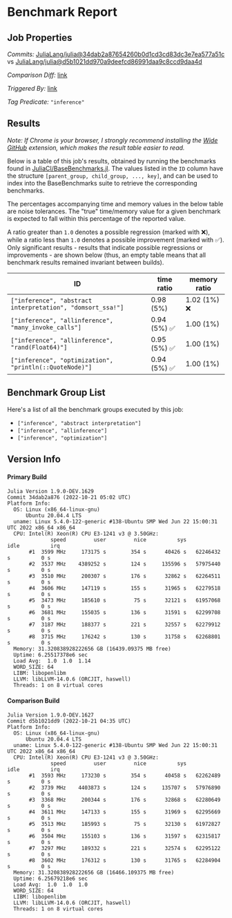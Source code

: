 # Benchmark Report

## Job Properties

*Commits:* [JuliaLang/julia@34dab2a87654260b0d1cd3cd83dc3e7ea577a51c](https://github.com/JuliaLang/julia/commit/34dab2a87654260b0d1cd3cd83dc3e7ea577a51c) vs [JuliaLang/julia@d5b1021dd970a9deefcd86991daa9c8ccd9daa4d](https://github.com/JuliaLang/julia/commit/d5b1021dd970a9deefcd86991daa9c8ccd9daa4d)

*Comparison Diff:* [link](https://github.com/JuliaLang/julia/compare/d5b1021dd970a9deefcd86991daa9c8ccd9daa4d..34dab2a87654260b0d1cd3cd83dc3e7ea577a51c)

*Triggered By:* [link](https://github.com/JuliaLang/julia/pull/47266)

*Tag Predicate:* `"inference"`

## Results

*Note: If Chrome is your browser, I strongly recommend installing the [Wide GitHub](https://chrome.google.com/webstore/detail/wide-github/kaalofacklcidaampbokdplbklpeldpj?hl=en)
extension, which makes the result table easier to read.*

Below is a table of this job's results, obtained by running the benchmarks found in
[JuliaCI/BaseBenchmarks.jl](https://github.com/JuliaCI/BaseBenchmarks.jl). The values
listed in the `ID` column have the structure `[parent_group, child_group, ..., key]`,
and can be used to index into the BaseBenchmarks suite to retrieve the corresponding
benchmarks.

The percentages accompanying time and memory values in the below table are noise tolerances. The "true"
time/memory value for a given benchmark is expected to fall within this percentage of the reported value.

A ratio greater than `1.0` denotes a possible regression (marked with :x:), while a ratio less
than `1.0` denotes a possible improvement (marked with :white_check_mark:). Only significant results - results
that indicate possible regressions or improvements - are shown below (thus, an empty table means that all
benchmark results remained invariant between builds).

| ID | time ratio | memory ratio |
|----|------------|--------------|
| `["inference", "abstract interpretation", "domsort_ssa!"]` | 0.98 (5%)  | 1.02 (1%) :x: |
| `["inference", "allinference", "many_invoke_calls"]` | 0.94 (5%) :white_check_mark: | 1.00 (1%)  |
| `["inference", "allinference", "rand(Float64)"]` | 0.95 (5%) :white_check_mark: | 1.00 (1%)  |
| `["inference", "optimization", "println(::QuoteNode)"]` | 0.94 (5%) :white_check_mark: | 1.00 (1%)  |

## Benchmark Group List

Here's a list of all the benchmark groups executed by this job:

- `["inference", "abstract interpretation"]`
- `["inference", "allinference"]`
- `["inference", "optimization"]`

## Version Info

#### Primary Build

```
Julia Version 1.9.0-DEV.1629
Commit 34dab2a876 (2022-10-21 05:02 UTC)
Platform Info:
  OS: Linux (x86_64-linux-gnu)
      Ubuntu 20.04.4 LTS
  uname: Linux 5.4.0-122-generic #138-Ubuntu SMP Wed Jun 22 15:00:31 UTC 2022 x86_64 x86_64
  CPU: Intel(R) Xeon(R) CPU E3-1241 v3 @ 3.50GHz: 
              speed         user         nice          sys         idle          irq
       #1  3599 MHz     173175 s        354 s      40426 s   62246432 s          0 s
       #2  3537 MHz    4389252 s        124 s     135596 s   57975440 s          0 s
       #3  3510 MHz     200307 s        176 s      32862 s   62264511 s          0 s
       #4  3606 MHz     147119 s        155 s      31965 s   62279518 s          0 s
       #5  3473 MHz     185610 s         75 s      32121 s   61957068 s          0 s
       #6  3681 MHz     155035 s        136 s      31591 s   62299708 s          0 s
       #7  3187 MHz     188377 s        221 s      32557 s   62279912 s          0 s
       #8  3715 MHz     176242 s        130 s      31758 s   62268801 s          0 s
  Memory: 31.320838928222656 GB (16439.09375 MB free)
  Uptime: 6.25517378e6 sec
  Load Avg:  1.0  1.0  1.14
  WORD_SIZE: 64
  LIBM: libopenlibm
  LLVM: libLLVM-14.0.6 (ORCJIT, haswell)
  Threads: 1 on 8 virtual cores

```

#### Comparison Build

```
Julia Version 1.9.0-DEV.1627
Commit d5b1021dd9 (2022-10-21 04:35 UTC)
Platform Info:
  OS: Linux (x86_64-linux-gnu)
      Ubuntu 20.04.4 LTS
  uname: Linux 5.4.0-122-generic #138-Ubuntu SMP Wed Jun 22 15:00:31 UTC 2022 x86_64 x86_64
  CPU: Intel(R) Xeon(R) CPU E3-1241 v3 @ 3.50GHz: 
              speed         user         nice          sys         idle          irq
       #1  3593 MHz     173230 s        354 s      40458 s   62262489 s          0 s
       #2  3739 MHz    4403873 s        124 s     135707 s   57976890 s          0 s
       #3  3368 MHz     200344 s        176 s      32868 s   62280649 s          0 s
       #4  3611 MHz     147133 s        155 s      31969 s   62295669 s          0 s
       #5  3513 MHz     185993 s         75 s      32130 s   61972827 s          0 s
       #6  3504 MHz     155103 s        136 s      31597 s   62315817 s          0 s
       #7  3297 MHz     189332 s        221 s      32574 s   62295122 s          0 s
       #8  3602 MHz     176312 s        130 s      31765 s   62284904 s          0 s
  Memory: 31.320838928222656 GB (16466.109375 MB free)
  Uptime: 6.25679218e6 sec
  Load Avg:  1.0  1.0  1.0
  WORD_SIZE: 64
  LIBM: libopenlibm
  LLVM: libLLVM-14.0.6 (ORCJIT, haswell)
  Threads: 1 on 8 virtual cores

```
